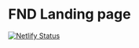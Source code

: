 # FND Landing page

[![Netlify Status](https://api.netlify.com/api/v1/badges/3beae8d2-7dad-4da9-a701-4e103574390e/deploy-status)](https://app.netlify.com/sites/nd001-landingpage/deploys)
